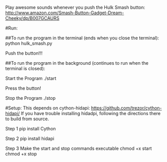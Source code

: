 Play awesome sounds whenever you push the Hulk Smash button:
http://www.amazon.com/Smash-Button-Gadget-Dream-Cheeky/dp/B007GCAURS

#Run:

##To run the program in the terminal (ends when you close the terminal):
python hulk\_smash.py

Push the button!!!



##To run the program in the background (continues to run when the terminal is closed):

Start the Program
./start

Press the button!

Stop the Program
./stop



#Setup:
This depends on cython-hidapi: https://github.com/trezor/cython-hidapi/
If you have trouble installing hidadpi, following the directions there to build from source.

Step 1
pip install Cython

Step 2
pip install hidapi

Step 3
Make the start and stop commands executable
chmod +x start
chmod +x stop
